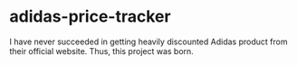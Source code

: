 # adidas-price-tracker
I have never succeeded in getting heavily discounted Adidas product from their official website. Thus, this project was born.
